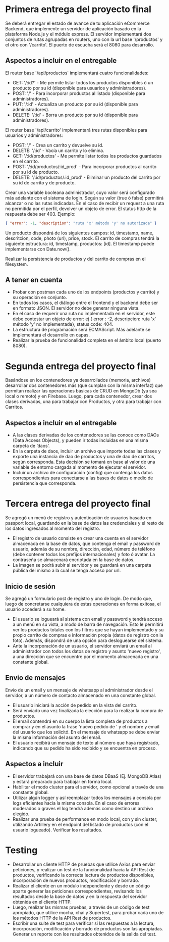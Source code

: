 # Primera entrega del proyecto final

Se deberá entregar el estado de avance de tu aplicación eCommerce Backend, que implemente un servidor de aplicación basado en la plataforma Node.js y el módulo express. El servidor implementará dos conjuntos de rutas agrupadas en routers, uno con la url base '/productos' y el otro con '/carrito'. El puerto de escucha será el 8080 para desarrollo.

## Aspectos a incluir en el entregable

El router base '/api/productos' implementará cuatro funcionalidades:

- GET: '/:id?' - Me permite listar todos los productos disponibles ó un producto por su id (disponible para usuarios y administradores).
- POST: '/' - Para incorporar productos al listado (disponible para administradores).
- PUT: '/:id' - Actualiza un producto por su id (disponible para administradores).
- DELETE: '/:id' - Borra un producto por su id (disponible para administradores).

El router base '/api/carrito' implementará tres rutas disponibles para usuarios y administradores:

- POST: '/' - Crea un carrito y devuelve su id.
- DELETE: '/:id' - Vacía un carrito y lo elimina.
- GET: '/:id/productos' - Me permite listar todos los productos guardados en el carrito.
- POST: '/:id/productos/:id_prod' - Para incorporar productos al carrito por su id de producto.
- DELETE: '/:id/productos/:id_prod' - Eliminar un producto del carrito por su id de carrito y de producto.

Crear una variable booleana administrador, cuyo valor será configurado más adelante con el sistema de login. Según su valor (true ó false) permitirá alcanzar o no las rutas indicadas. En el caso de recibir un request a una ruta no permitida por el perfil, devolver un objeto de error. El status http de la respuesta debe ser 403. Ejemplo:

```json
{ "error": -1, "description": "ruta 'x' método 'y' no autorizada" }
```

Un producto dispondrá de los siguientes campos: id, timestamp, name, descritcion, code, photo (url), price, stock. El carrito de compras tendrá la siguiente estructura: id, timestamp, productos: [id]. El timestamp puede implementarse con Date.now().

Realizar la persistencia de productos y del carrito de compras en el filesystem.

## A tener en cuenta

- Probar con postman cada uno de los endpoints (productos y carrito) y su operación en conjunto.
- En todos los casos, el diálogo entre el frontend y el backend debe ser en formato JSON. El servidor no debe generar ninguna vista.
- En el caso de requerir una ruta no implementada en el servidor, este debe contestar un objeto de error: ej { error : -2, descripcion: ruta 'x' método 'y' no implementada}, status code: 404.
- La estructura de programación será ECMAScript. Más adelante se implementará el desarrollo en capas.
- Realizar la prueba de funcionalidad completa en el ámbito local (puerto 8080).

# Segunda entrega del proyecto final

Basándose en los contenedores ya desarrollados (memoria, archivos) desarrollar dos contenedores más (que cumplan con la misma interfaz) que permitan realizar las operaciones básicas de CRUD en MongoDb (ya sea local o remoto) y en Firebase. Luego, para cada contenedor, crear dos clases derivadas, una para trabajar con Productos, y otra para trabajar con Carritos.

## Aspectos a incluir en el entregable

- A las clases derivadas de los contenedores se las conoce como DAOs (Data Access Objects), y pueden ir todas incluidas en una misma carpeta de ‘daos’.
- En la carpeta de daos, incluir un archivo que importe todas las clases y exporte una instancia de dao de productos y una de dao de carritos, según corresponda. Esta decisión se tomará en base al valor de una variable de entorno cargada al momento de ejecutar el servidor.
- Incluir un archivo de configuración (config) que contenga los datos correspondientes para conectarse a las bases de datos o medio de persistencia que corresponda.

# Tercera entrega del proyecto final

Se agregó un menú de registro y autenticación de usuarios basado en passport local, guardando en la base de datos las credenciales y el resto de los datos ingresados al momento del registro.

- El registro de usuario consiste en crear una cuenta en el servidor almacenada en la base de datos, que contenga el email y password de usuario, además de su nombre, dirección, edad, número de teléfono (debe contener todos los prefijos internacionales) y foto ó avatar. La contraseña se almacenará encriptada en la base de datos.
- La imagen se podrá subir al servidor y se guardará en una carpeta pública del mismo a la cual se tenga acceso por url.

## Inicio de sesión

Se agregó un formulario post de registro y uno de login. De modo que, luego de concretarse cualquiera de estas operaciones en forma exitosa, el usuario accederá a su home.

- El usuario se logueará al sistema con email y password y tendrá acceso a un menú en su vista, a modo de barra de navegación. Esto le permitirá ver los productos totales con los filtros que se hayan implementado y su propio carrito de compras e información propia (datos de registro con la foto). Además, dispondrá de una opción para desloguearse del sistema.
- Ante la incorporación de un usuario, el servidor enviará un email al administrador con todos los datos de registro y asunto 'nuevo registro', a una dirección que se encuentre por el momento almacenada en una constante global.

## Envio de mensajes

Envío de un email y un mensaje de whatsapp al administrador desde el servidor, a un número de contacto almacenado en una constante global.

- El usuario iniciará la acción de pedido en la vista del carrito.
- Será enviado una vez finalizada la elección para la realizar la compra de productos.
- El email contendrá en su cuerpo la lista completa de productos a comprar y en el asunto la frase 'nuevo pedido de ' y el nombre y email del usuario que los solicitó. En el mensaje de whatsapp se debe enviar la misma información del asunto del email.
- El usuario recibirá un mensaje de texto al número que haya registrado, indicando que su pedido ha sido recibido y se encuentra en proceso.

## Aspectos a incluir

- El servidor trabajará con una base de datos DBaaS (Ej. MongoDB Atlas) y estará preparado para trabajar en forma local.
- Habilitar el modo cluster para el servidor, como opcional a través de una constante global.
- Utilizar algún logger y así reemplazar todos los mensajes a consola por logs eficientes hacia la misma consola. En el caso de errores moderados o graves el log tendrá además como destino un archivo elegido.
- Realizar una prueba de performance en modo local, con y sin cluster, utilizando Artillery en el endpoint del listado de productos (con el usuario logueado). Verificar los resultados.

# Testing

- Desarrollar un cliente HTTP de pruebas que utilice Axios para enviar peticiones, y realizar un test de la funcionalidad hacia la API Rest de productos, verificando la correcta lectura de productos disponibles, incorporación de nuevos productos, modificación y borrado.
- Realizar el cliente en un módulo independiente y desde un código aparte generar las peticiones correspondientes, revisando los resultados desde la base de datos y en la respuesta del servidor obtenida en el cliente HTTP.
- Luego, realizar las mismas pruebas, a través de un código de test apropiado, que utilice mocha, chai y Supertest, para probar cada uno de los métodos HTTP de la API Rest de productos.
- Escribir una suite de test para verificar si las respuestas a la lectura, incorporación, modificación y borrado de productos son las apropiadas. Generar un reporte con los resultados obtenidos de la salida del test.
